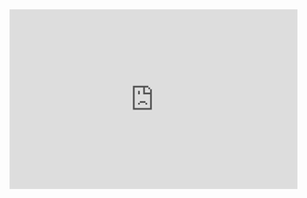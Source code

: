 <iframe width="100%" height="315" src="https://www.youtube.com/embed/uVFmaNgtP2s" title="YouTube video player" frameborder="0" allow="accelerometer; autoplay; clipboard-write; encrypted-media; gyroscope; picture-in-picture" allowfullscreen></iframe>